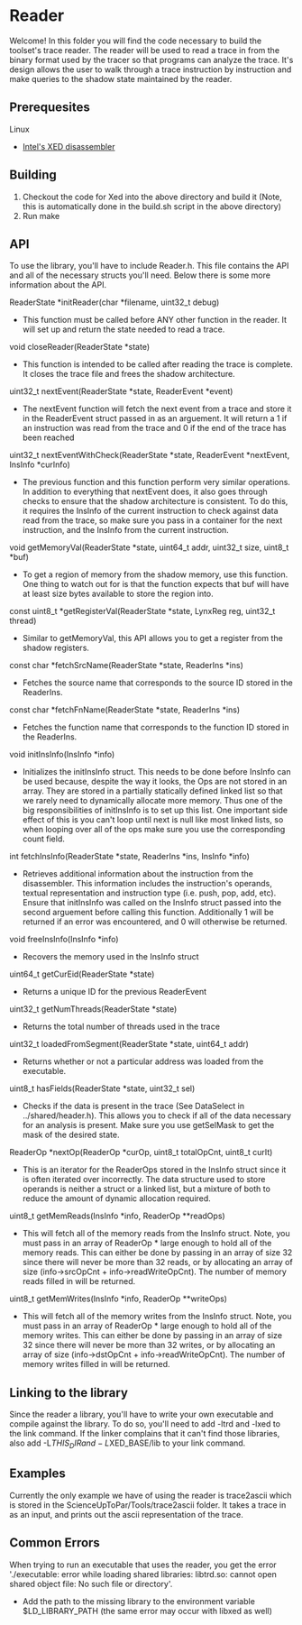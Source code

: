# Reader #

Welcome! In this folder you will find the code necessary to build the toolset's trace reader. The reader will be used to read a trace in from the binary format used by the tracer so that programs can analyze the trace. It's design allows the user to walk through a trace instruction by instruction and make queries to the shadow state maintained by the reader.

## Prerequesites ##

Linux

* [Intel's XED disassembler](https://software.intel.com/en-us/articles/xed-x86-encoder-decoder-software-library)

## Building ##

1. Checkout the code for Xed into the above directory and build it (Note, this is automatically done in the build.sh script in the above directory)
2. Run make

## API ##
To use the library, you'll have to include Reader.h. This file contains the API and all of the necessary structs you'll need. Below there is some more information about the API.

ReaderState *initReader(char *filename, uint32_t debug)
* This function must be called before ANY other function in the reader. It will set up and return the state needed to read a trace.

void closeReader(ReaderState *state)
* This function is intended to be called after reading the trace is complete. It closes the trace file and frees the shadow architecture. 

uint32_t nextEvent(ReaderState *state, ReaderEvent *event)
* The nextEvent function will fetch the next event from a trace and store it in the ReaderEvent struct passed in as an arguement. It will return a 1 if an instruction was read from the trace and 0 if the end of the trace has been reached

uint32_t nextEventWithCheck(ReaderState *state, ReaderEvent *nextEvent, InsInfo *curInfo)
* The previous function and this function perform very similar operations. In addition to everything that nextEvent does, it also goes through checks to ensure that the shadow architecture is consistent. To do this, it requires the InsInfo of the current instruction to check against data read from the trace, so make sure you pass in a container for the next instruction, and the InsInfo from the current instruction.

void getMemoryVal(ReaderState *state, uint64_t addr, uint32_t size, uint8_t *buf)
* To get a region of memory from the shadow memory, use this function. One thing to watch out for is that the function expects that buf will have at least size bytes available to store the region into.

const uint8_t *getRegisterVal(ReaderState *state, LynxReg reg, uint32_t thread)
* Similar to getMemoryVal, this API allows you to get a register from the shadow registers.

const char *fetchSrcName(ReaderState *state, ReaderIns *ins)
* Fetches the source name that corresponds to the source ID stored in the ReaderIns.

const char *fetchFnName(ReaderState *state, ReaderIns *ins)
* Fetches the function name that corresponds to the function ID stored in the ReaderIns.

void initInsInfo(InsInfo *info)
* Initializes the initInsInfo struct. This needs to be done before InsInfo can be used because, despite the way it looks, the Ops are not stored in an array. They are stored in a partially statically defined linked list so that we rarely need to dynamically allocate more memory. Thus one of the big responsibilities of initInsInfo is to set up this list. One important side effect of this is you can't loop until next is null like most linked lists, so when looping over all of the ops make sure you use the corresponding count field.

int fetchInsInfo(ReaderState *state, ReaderIns *ins, InsInfo *info)
* Retrieves additional information about the instruction from the disassembler. This information includes the instruction's operands, textual representation and instruction type (i.e. push, pop, add, etc). Ensure that initInsInfo was called on the InsInfo struct passed into the second arguement before calling this function. Additionally 1 will be returned if an error was encountered, and 0 will otherwise be returned.

void freeInsInfo(InsInfo *info)
* Recovers the memory used in the InsInfo struct

uint64_t getCurEid(ReaderState *state)
* Returns a unique ID for the previous ReaderEvent

uint32_t getNumThreads(ReaderState *state)
* Returns the total number of threads used in the trace

uint32_t loadedFromSegment(ReaderState *state, uint64_t addr)
* Returns whether or not a particular address was loaded from the executable. 

uint8_t hasFields(ReaderState *state, uint32_t sel)
* Checks if the data is present in the trace (See DataSelect in ../shared/header.h). This allows you to check if all of the data necessary for an analysis is present. Make sure you use getSelMask to get the mask of the desired state.

ReaderOp *nextOp(ReaderOp *curOp, uint8_t totalOpCnt, uint8_t curIt)
* This is an iterator for the ReaderOps stored in the InsInfo struct since it is often iterated over incorrectly. The data structure used to store operands is neither a struct or a linked list, but a mixture of both to reduce the amount of dynamic allocation required.

uint8_t getMemReads(InsInfo *info, ReaderOp **readOps)
* This will fetch all of the memory reads from the InsInfo struct. Note, you must pass in an array of ReaderOp * large enough to hold all of the memory reads. This can either be done by passing in an array of size 32 since there will never be more than 32 reads, or by allocating an array of size (info->srcOpCnt + info->readWriteOpCnt). The number of memory reads filled in will be returned.

uint8_t getMemWrites(InsInfo *info, ReaderOp **writeOps)
* This will fetch all of the memory writes from the InsInfo struct. Note, you must pass in an array of ReaderOp * large enough to hold all of the memory writes. This can either be done by passing in an array of size 32 since there will never be more than 32 writes, or by allocating an array of size (info->dstOpCnt + info->readWriteOpCnt). The number of memory writes filled in will be returned.

## Linking to the library ##

Since the reader a library, you'll have to write your own executable and compile against the library. To do so, you'll need to add -ltrd and -lxed to the link command. If the linker complains that it can't find those libraries, also add -L$THIS_DIR and -L$XED_BASE/lib to your link command.

## Examples ##

Currently the only example we have of using the reader is trace2ascii which is stored in the ScienceUpToPar/Tools/trace2ascii folder. It takes a trace in as an input, and prints out the ascii representation of the trace.

## Common Errors ##

 When trying to run an executable that uses the reader, you get the error './executable: error while loading shared libraries: libtrd.so: cannot open shared object file: No such file or directory'. 
* Add the path to the missing library to the environment variable $LD_LIBRARY_PATH (the same error may occur with libxed as well)

